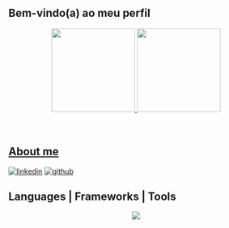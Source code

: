 ## Bem-vindo(a) ao meu perfil

<div align="center">
   <a href="https://github.com/jorgehenrrique">
   <img height="165em" src="https://github-readme-stats.vercel.app/api?username=jorgehenrrique&show_icons=true&theme=tokyonight&include_all_commits=true&count_private=true"/>
   <img height="165em" src="https://github-readme-stats.vercel.app/api/top-langs/?username=jorgehenrrique&layout=compact&langs_count=6&theme=tokyonight"/>
</div>
    
<div style="display: inline_block"><br></div>

<br>
 
## About me

 [![linkedin](https://skillicons.dev/icons?i=linkedin)](https://www.linkedin.com/in/jorge-henrique0)
 [![github](https://skillicons.dev/icons?i=github)](https://github.com/jorgehenrrique)

## Languages | Frameworks | Tools
<div>
<p align="center">
  <a href="https://skillicons.dev">
    <img src="https://skillicons.dev/icons?i=git,html,css,js,ts,nodejs,react,nextjs,tailwind,postgres,postman,vscode,vite,vercel,discord,discordjs" />
  </a>
</p>
</div>
